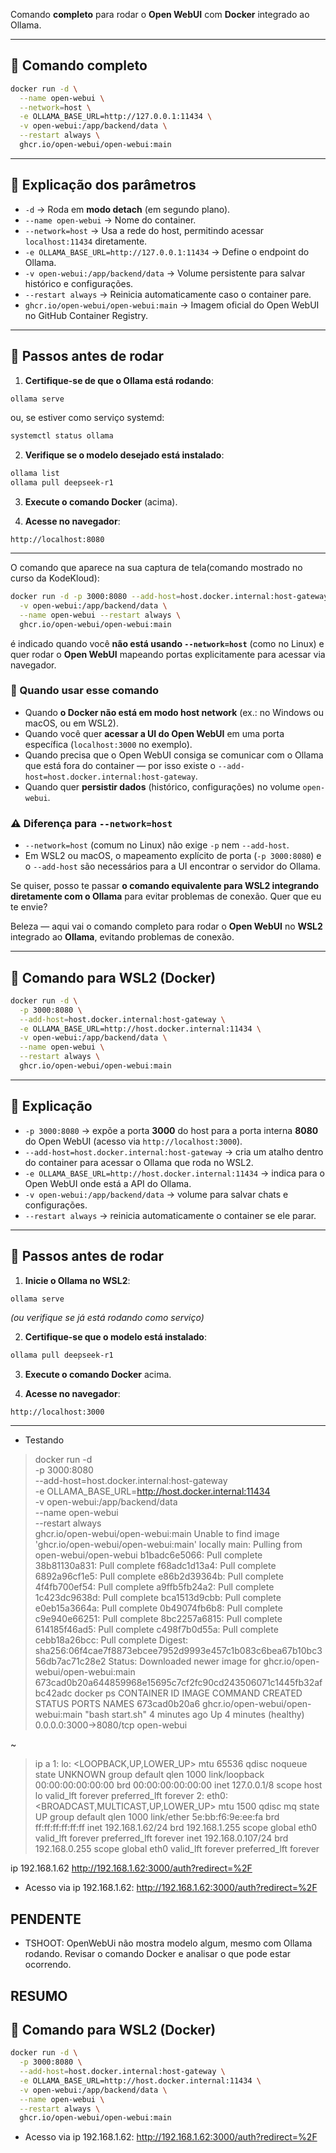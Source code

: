 

Comando **completo** para rodar o **Open WebUI** com **Docker** integrado ao Ollama.

---

## 🐳 Comando completo

```bash
docker run -d \
  --name open-webui \
  --network=host \
  -e OLLAMA_BASE_URL=http://127.0.0.1:11434 \
  -v open-webui:/app/backend/data \
  --restart always \
  ghcr.io/open-webui/open-webui:main
```

---

## 📌 Explicação dos parâmetros

* `-d` → Roda em **modo detach** (em segundo plano).
* `--name open-webui` → Nome do container.
* `--network=host` → Usa a rede do host, permitindo acessar `localhost:11434` diretamente.
* `-e OLLAMA_BASE_URL=http://127.0.0.1:11434` → Define o endpoint do Ollama.
* `-v open-webui:/app/backend/data` → Volume persistente para salvar histórico e configurações.
* `--restart always` → Reinicia automaticamente caso o container pare.
* `ghcr.io/open-webui/open-webui:main` → Imagem oficial do Open WebUI no GitHub Container Registry.

---

## 🚀 Passos antes de rodar

1. **Certifique-se de que o Ollama está rodando**:

```bash
ollama serve
```

ou, se estiver como serviço systemd:

```bash
systemctl status ollama
```

2. **Verifique se o modelo desejado está instalado**:

```bash
ollama list
ollama pull deepseek-r1
```

3. **Execute o comando Docker** (acima).

4. **Acesse no navegador**:

```
http://localhost:8080
```

---




O comando que aparece na sua captura de tela(comando mostrado no curso da KodeKloud):

```bash
docker run -d -p 3000:8080 --add-host=host.docker.internal:host-gateway \
  -v open-webui:/app/backend/data \
  --name open-webui --restart always \
  ghcr.io/open-webui/open-webui:main
```

é indicado quando você **não está usando `--network=host`** (como no Linux) e quer rodar o **Open WebUI** mapeando portas explicitamente para acessar via navegador.

### 📌 Quando usar esse comando

* Quando **o Docker não está em modo host network** (ex.: no Windows ou macOS, ou em WSL2).
* Quando você quer **acessar a UI do Open WebUI** em uma porta específica (`localhost:3000` no exemplo).
* Quando precisa que o Open WebUI consiga se comunicar com o Ollama que está fora do container — por isso existe o `--add-host=host.docker.internal:host-gateway`.
* Quando quer **persistir dados** (histórico, configurações) no volume `open-webui`.

### ⚠️ Diferença para `--network=host`

* `--network=host` (comum no Linux) não exige `-p` nem `--add-host`.
* Em WSL2 ou macOS, o mapeamento explícito de porta (`-p 3000:8080`) e o `--add-host` são necessários para a UI encontrar o servidor do Ollama.

Se quiser, posso te passar **o comando equivalente para WSL2 integrando diretamente com o Ollama** para evitar problemas de conexão. Quer que eu te envie?




Beleza — aqui vai o comando completo para rodar o **Open WebUI** no **WSL2** integrado ao **Ollama**, evitando problemas de conexão.

---

## 🐳 Comando para WSL2 (Docker)

```bash
docker run -d \
  -p 3000:8080 \
  --add-host=host.docker.internal:host-gateway \
  -e OLLAMA_BASE_URL=http://host.docker.internal:11434 \
  -v open-webui:/app/backend/data \
  --name open-webui \
  --restart always \
  ghcr.io/open-webui/open-webui:main
```

---

## 📌 Explicação

* `-p 3000:8080` → expõe a porta **3000** do host para a porta interna **8080** do Open WebUI (acesso via `http://localhost:3000`).
* `--add-host=host.docker.internal:host-gateway` → cria um atalho dentro do container para acessar o Ollama que roda no WSL2.
* `-e OLLAMA_BASE_URL=http://host.docker.internal:11434` → indica para o Open WebUI onde está a API do Ollama.
* `-v open-webui:/app/backend/data` → volume para salvar chats e configurações.
* `--restart always` → reinicia automaticamente o container se ele parar.

---

## 🚀 Passos antes de rodar

1. **Inicie o Ollama no WSL2**:

```bash
ollama serve
```

*(ou verifique se já está rodando como serviço)*

2. **Certifique-se que o modelo está instalado**:

```bash
ollama pull deepseek-r1
```

3. **Execute o comando Docker** acima.

4. **Acesse no navegador**:

```
http://localhost:3000
```

---





- Testando


> docker run -d \
  -p 3000:8080 \
  --add-host=host.docker.internal:host-gateway \
  -e OLLAMA_BASE_URL=http://host.docker.internal:11434 \
  -v open-webui:/app/backend/data \
  --name open-webui \
  --restart always \
  ghcr.io/open-webui/open-webui:main
Unable to find image 'ghcr.io/open-webui/open-webui:main' locally
main: Pulling from open-webui/open-webui
b1badc6e5066: Pull complete
38b81130a831: Pull complete
f68adc1d13a4: Pull complete
6892a96cf1e5: Pull complete
e86b2d39364b: Pull complete
4f4fb700ef54: Pull complete
a9ffb5fb24a2: Pull complete
1c423dc9638d: Pull complete
bca1513d9cbb: Pull complete
e0eb15a3664a: Pull complete
0b49074fb6b8: Pull complete
c9e940e66251: Pull complete
8bc2257a6815: Pull complete
614185f46ad5: Pull complete
c498f7b0d55a: Pull complete
cebb18a26bcc: Pull complete
Digest: sha256:06f4cae7f8873ebcee7952d9993e457c1b083c6bea67b10bc356db7ac71c28e2
Status: Downloaded newer image for ghcr.io/open-webui/open-webui:main
673cad0b20a644859968e15695c7cf2fc90cd243506071c1445fb32afbc42adc
> docker ps
CONTAINER ID   IMAGE                                COMMAND           CREATED         STATUS                   PORTS                    NAMES
673cad0b20a6   ghcr.io/open-webui/open-webui:main   "bash start.sh"   4 minutes ago   Up 4 minutes (healthy)   0.0.0.0:3000->8080/tcp   open-webui

 ~        


> ip a
1: lo: <LOOPBACK,UP,LOWER_UP> mtu 65536 qdisc noqueue state UNKNOWN group default qlen 1000
    link/loopback 00:00:00:00:00:00 brd 00:00:00:00:00:00
    inet 127.0.0.1/8 scope host lo
       valid_lft forever preferred_lft forever
2: eth0: <BROADCAST,MULTICAST,UP,LOWER_UP> mtu 1500 qdisc mq state UP group default qlen 1000
    link/ether 5e:bb:f6:9e:ee:fa brd ff:ff:ff:ff:ff:ff
    inet 192.168.1.62/24 brd 192.168.1.255 scope global eth0
       valid_lft forever preferred_lft forever
    inet 192.168.0.107/24 brd 192.168.0.255 scope global eth0
       valid_lft forever preferred_lft forever

ip
192.168.1.62
<http://192.168.1.62:3000/auth?redirect=%2F>


- Acesso via ip 192.168.1.62:
<http://192.168.1.62:3000/auth?redirect=%2F>






## PENDENTE
- TSHOOT: OpenWebUi não mostra modelo algum, mesmo com Ollama rodando. Revisar o comando Docker e analisar o que pode estar ocorrendo.


## RESUMO

## 🐳 Comando para WSL2 (Docker)

```bash
docker run -d \
  -p 3000:8080 \
  --add-host=host.docker.internal:host-gateway \
  -e OLLAMA_BASE_URL=http://host.docker.internal:11434 \
  -v open-webui:/app/backend/data \
  --name open-webui \
  --restart always \
  ghcr.io/open-webui/open-webui:main
```

- Acesso via ip 192.168.1.62:
<http://192.168.1.62:3000/auth?redirect=%2F>


